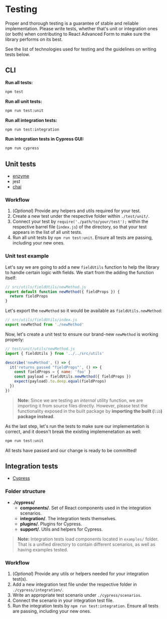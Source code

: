 # Testing

Proper and thorough testing is a guarantee of stable and reliable implementation. Please write tests, whether that's unit or integration ones \(or both\) when contributing to React Advanced Form to make sure the library performs on its best.

See the list of technologies used for testing and the guidelines on writing tests below.

## CLI

**Run all tests:**

```bash
npm test
```

**Run all unit tests:**

```bash
npm run test:unit
```

**Run all integration tests:**

```bash
npm run test:integration
```

**Run integration tests in Cypress GUI:**

```bash
npm run cypress
```

## Unit tests

* [enzyme](https://github.com/airbnb/enzyme)
* jest
* [chai](http://chaijs.com/)

### Workflow

1. \(_Optional_\) Provide any helpers and utils required for your test.
2. Create a new test under the respective folder within `./test/unit/`.
3. Connect your test by `require('./path/to/your/test');` within the respective barrel file \(`index.js`\) of the directory, so that your test appears in the list of all unit tests.
4. Run all unit tests by `npm run test:unit`. Ensure all tests are passing, including your new ones.

### Unit test example

Let's say we are going to add a new `fieldUtils` function to help the library to handle certain logic with fields. We start from the adding the function itself:

```javascript
// src/utils/fieldUtils/newMethod.js
export default function newMethod({ fieldProps }) {
  return fieldProps
}
```

Let's export the `newMethod` so it would be available as `fieldUtils.newMethod`:

```javascript
// src/utils/fieldUtils/index.js
export newMethod from './newMethod'
```

Now, let's create a unit test to ensure our brand-new `newMethod` is working properly:

```javascript
// test/unit/utils/newMethod.js
import { fieldUtils } from '../../src/utils'

describe('newMethod', () => {
  it('returns passed "fieldProps"', () => {
    const fieldProps = { name: 'foo' }
    const payload = fieldUtils.newMethod({ fieldProps })
    expect(payload).to.deep.equal(fieldProps)
  })
})
```

> **Note:** Since we are testing an _internal_ utility function, we are importing it from source files directly. However, please test the functionality exposed in the built package by **importing the built \(**`lib`**\) package instead**.

As the last step, let's run the tests to make sure our implementation is correct, and it doesn't break the existing implemenetation as well:

```bash
npm run test:unit
```

All tests have passed and our change is ready to be committed!

## Integration tests

* [Cypress](https://www.cypress.io/)

### Folder structure

* **./cypress/**
  * **components/**. Set of React components used in the integration scenarios.
  * **integration/**. The integration tests themselves.
  * **plugins/**. Plugins for Cypress.
  * **support/**. Utils and helpers for Cypress.

> **Note:** Integration tests load components located in `examples/` folder. That is a unified directory to contain different scenarios, as well as having examples tested.

### Workflow

1. \(_Optional_\) Provide any utils or helpers needed for your integration test\(s\).
2. Add a new integration test file under the respective folder in `./cypress/integration/`.
3. Write an appropriate test scenario under `./cypress/scenarios`.
4. Connect the scenario in your integration test file.
5. Run the integration tests by `npm run test:integration`. Ensure all tests are passing, including your new ones.

